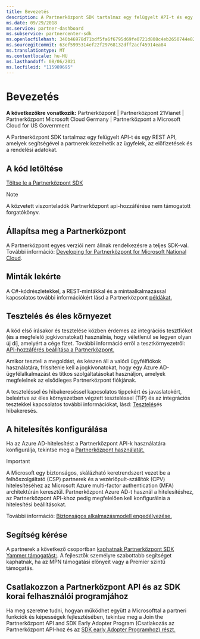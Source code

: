 ```yaml
---
title: Bevezetés
description: A Partnerközpont SDK tartalmaz egy felügyelt API-t és egy REST API, amelyek segítségével a partnerek kezelhetik az ügyfelek, az előfizetések és a rendelési adatokat.
ms.date: 09/29/2018
ms.service: partner-dashboard
ms.subservice: partnercenter-sdk
ms.openlocfilehash: 340b46978d71bdf5fa6f6795d69fe0721d808c4eb2650744e82510c208dd5b8f
ms.sourcegitcommit: 63ef5995314ef22f29768132dff2acf45914ea84
ms.translationtype: MT
ms.contentlocale: hu-HU
ms.lasthandoff: 08/06/2021
ms.locfileid: "115989695"
---
```

# <a name="get-started"></a>Bevezetés

**A következőkre vonatkozik:** Partnerközpont | Partnerközpont 21Vianet | Partnerközpont Microsoft Cloud Germany | Partnerközpont a Microsoft Cloud for US Government

A Partnerközpont SDK tartalmaz egy felügyelt API-t és egy REST API, amelyek segítségével a partnerek kezelhetik az ügyfelek, az előfizetések és a rendelési adatokat.

## <a name="get-the-code"></a>A kód letöltése

[Töltse le a Partnerközpont SDK](https://go.microsoft.com/fwlink/p/?LinkId=746681)

> [!NOTE]
> A közvetett viszonteladók Partnerközpont api-hozzáférése nem támogatott forgatókönyv.

## <a name="determine-your-version-of-partner-center"></a>Állapítsa meg a Partnerközpont

A Partnerközpont egyes verziói nem állnak rendelkezésre a teljes SDK-val. További információ: [Developing for Partnerközpont for Microsoft National Cloud](developing-for-partner-center-for-microsoft-national-cloud.md).

## <a name="get-the-samples"></a>Minták lekérte

A C#-kódrészletekkel, a REST-mintákkal és a mintaalkalmazással kapcsolatos további információkért lásd a Partnerközpont [példákat.](partner-center-samples.md)

## <a name="test-vs-production"></a>Tesztelés és éles környezet

A kód első írásakor és tesztelése közben érdemes az integrációs tesztfiókot (és a megfelelő jogkivonatokat) használnia, hogy véletlenül se legyen olyan új díj, amelyért a cége fizet. További információ erről a tesztkörnyezetről: [API-hozzáférés beállítása a Partnerközpont.](set-up-api-access-in-partner-center.md)

Amikor teszteli a megoldást, és készen áll a valódi ügyfélfiókok használatára, frissítenie kell a jogkivonatokat, hogy egy Azure AD-ügyfélalkalmazást és titkos szolgáltatásokat használjon, amelyek megfelelnek az elsődleges Partnerközpont fiókjának.

A teszteléssel és hibakereséssel kapcsolatos tippekért és javaslatokért, beleértve az éles környezetben végzett teszteléssel (TiP) és az integrációs tesztekkel kapcsolatos további információkat, lásd: [Tesztelés](test-and-debug.md)és hibakeresés.

## <a name="configure-your-authentication"></a>A hitelesítés konfigurálása

Ha az Azure AD-hitelesítést a Partnerközpont API-k használatára konfigurálja, tekintse meg a [Partnerközpont használatát.](partner-center-authentication.md)

> [!IMPORTANT]
> A Microsoft egy biztonságos, skálázható keretrendszert vezet be a felhőszolgáltató (CSP) partnerek és a vezérlőpult-szállítók (CPV) hitelesítéséhez az Microsoft Azure multi-factor authentication (MFA) architektúrán keresztül.
Partnerközpont Azure AD-t használ a hitelesítéshez, az Partnerközpont API-khoz pedig megfelelően kell konfigurálnia a hitelesítési beállításokat.
>
> További információ: [Biztonságos alkalmazásmodell engedélyezése.](enable-secure-app-model.md)

## <a name="get-help"></a>Segítség kérése

A partnerek a következő csoportban [kaphatnak Partnerközpont SDK Yammer támogatást:](https://go.microsoft.com/fwlink/p/?LinkID=717360). A fejlesztők személyre szabottabb segítséget kaphatnak, ha az MPN támogatási előnyeit vagy a Premier szintű támogatás.

## <a name="join-the-partner-center-api-and-sdk-early-adopter-program"></a>Csatlakozzon a Partnerközpont API és az SDK korai felhasználói programjához

Ha meg szeretne tudni, hogyan működhet együtt a Microsofttal a partneri funkciók és képességek fejlesztésében, tekintse meg a Join the Partnerközpont API and SDK Early Adopter Program (Csatlakozás az Partnerközpont API-hoz és az [SDK early Adopter Programhoz) részt.](early-adopter-program.md)
